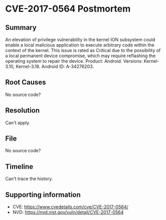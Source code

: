 # CVE-2017-0564 Postmortem

## Summary

An elevation of privilege vulnerability in the kernel ION subsystem could enable a local malicious application to execute arbitrary code within the context of the kernel. This issue is rated as Critical due to the possibility of a local permanent device compromise, which may require reflashing the operating system to repair the device. Product: Android. Versions: Kernel-3.10, Kernel-3.18. Android ID: A-34276203.

## Root Causes

No source code?

## Resolution

Can't apply.

## File

No source code?

## Timeline

Can't trace the history.

## Supporting information

* CVE: https://www.cvedetails.com/cve/CVE-2017-0564/
* NVD: https://nvd.nist.gov/vuln/detail/CVE-2017-0564
